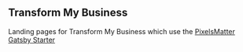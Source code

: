 
## Transform My Business

Landing pages for Transform My Business which use the [PixelsMatter Gatsby Starter](https://github.com/PixelsMatter/gatsby-starter)
